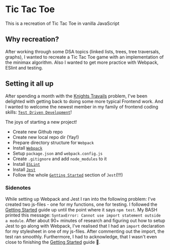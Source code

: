 # Tic Tac Toe
This is a recreation of Tic Tac Toe in vanilla JavaScript

## Why recreation?
After working through some DSA topics (linked lists, trees, tree traversals, graphs), I 
wanted to recreate a Tic Tac Toe game with an implementation of the minimax algorithm.
Also I wanted to get more practice with Webpack, ESlint and testing.

## Setting it all up
After spending a month with the [Knights Travails](https://www.theodinproject.com/lessons/javascript-knights-travails) problem, I've been delighted with getting back to doing some more
typical Frontend work. And I wanted to welcome the newest member in my family of frontend coding skills:
[`Test Driven Development`](https://www.theodinproject.com/lessons/node-path-javascript-testing-practice)!

The joys of starting a new project!
+ Create new Github repo
+ Create new local repo dir (Yay!)
+ Prepare directory structure for `Webpack`
+ Install [`Webpack`](https://webpack.js.org/guides/getting-started/#basic-setup)
+ Setup `package.json` and `webpack.config.js`
+ Create `.gitignore` and add `node_modules` to it
+ Install [`ESLint`](https://eslint.org/docs/latest/user-guide/getting-started#installation-and-usage)
+ Install [`Jest`](https://jestjs.io/docs/getting-started)
+ Follow the whole [`Getting Started`](https://jestjs.io/docs/getting-started) section of `Jest`(!!!)



### Sidenotes
While setting up Webpack and Jest I ran into the following problem:
I've created two js-files - one for my functions, one for testing. I followed
the [Getting Started](https://jestjs.io/docs/getting-started) guide up until the point
where it says `npm test`. My BASH printed this message: `SyntaxError: Cannot use import statement outside a module`. After about 90+ minutes of research and figuring out how to setup Jest to go
along with Webpack, I've realised that I had an `import` declaration for my stylesheet in one of 
my js-files. After commenting out the import, the test ran smoothly. Furthermore, I had to acknowledge,
that I wasn't even close to finishing the [Getting Started](https://jestjs.io/docs/getting-started) guide 🤦. 
